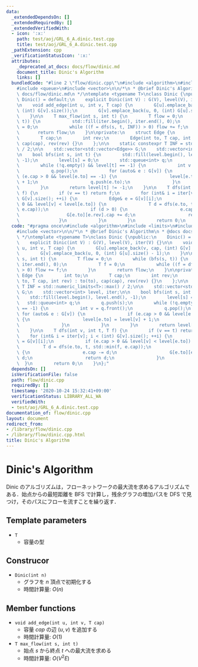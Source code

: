 ```yaml
---
data:
  _extendedDependsOn: []
  _extendedRequiredBy: []
  _extendedVerifiedWith:
  - icon: ':x:'
    path: test/aoj/GRL_6_A.dinic.test.cpp
    title: test/aoj/GRL_6_A.dinic.test.cpp
  _pathExtension: cpp
  _verificationStatusIcon: ':x:'
  attributes:
    _deprecated_at_docs: docs/flow/dinic.md
    document_title: Dinic's Algorithm
    links: []
  bundledCode: "#line 2 \"flow/dinic.cpp\"\n#include <algorithm>\n#include <limits>\n\
    #include <queue>\n#include <vector>\n\n/*\n * @brief Dinic's Algorithm\n * @docs\
    \ docs/flow/dinic.md\n */\ntemplate <typename T>\nclass Dinic {\npublic:\n   \
    \ Dinic() = default;\n    explicit Dinic(int V) : G(V), level(V), iter(V) {}\n\
    \n    void add_edge(int u, int v, T cap) {\n        G[u].emplace_back(v, cap,\
    \ (int) G[v].size());\n        G[v].emplace_back(u, 0, (int) G[u].size() - 1);\n\
    \    }\n\n    T max_flow(int s, int t) {\n        T flow = 0;\n        while (bfs(s,\
    \ t)) {\n            std::fill(iter.begin(), iter.end(), 0);\n            T f\
    \ = 0;\n            while ((f = dfs(s, t, INF)) > 0) flow += f;\n        }\n \
    \       return flow;\n    }\n\nprivate:\n    struct Edge {\n        int to;\n\
    \        T cap;\n        int rev;\n        Edge(int to, T cap, int rev) : to(to),\
    \ cap(cap), rev(rev) {}\n    };\n\n    static constexpr T INF = std::numeric_limits<T>::max()\
    \ / 2;\n\n    std::vector<std::vector<Edge>> G;\n    std::vector<int> level, iter;\n\
    \n    bool bfs(int s, int t) {\n        std::fill(level.begin(), level.end(),\
    \ -1);\n        level[s] = 0;\n        std::queue<int> q;\n        q.push(s);\n\
    \        while (!q.empty() && level[t] == -1) {\n            int v = q.front();\n\
    \            q.pop();\n            for (auto& e : G[v]) {\n                if\
    \ (e.cap > 0 && level[e.to] == -1) {\n                    level[e.to] = level[v]\
    \ + 1;\n                    q.push(e.to);\n                }\n            }\n\
    \        }\n        return level[t] != -1;\n    }\n\n    T dfs(int v, int t, T\
    \ f) {\n        if (v == t) return f;\n        for (int& i = iter[v]; i < (int)\
    \ G[v].size(); ++i) {\n            Edge& e = G[v][i];\n            if (e.cap >\
    \ 0 && level[v] < level[e.to]) {\n                T d = dfs(e.to, t, std::min(f,\
    \ e.cap));\n                if (d > 0) {\n                    e.cap -= d;\n  \
    \                  G[e.to][e.rev].cap += d;\n                    return d;\n \
    \               }\n            }\n        }\n        return 0;\n    }\n};\n"
  code: "#pragma once\n#include <algorithm>\n#include <limits>\n#include <queue>\n\
    #include <vector>\n\n/*\n * @brief Dinic's Algorithm\n * @docs docs/flow/dinic.md\n\
    \ */\ntemplate <typename T>\nclass Dinic {\npublic:\n    Dinic() = default;\n\
    \    explicit Dinic(int V) : G(V), level(V), iter(V) {}\n\n    void add_edge(int\
    \ u, int v, T cap) {\n        G[u].emplace_back(v, cap, (int) G[v].size());\n\
    \        G[v].emplace_back(u, 0, (int) G[u].size() - 1);\n    }\n\n    T max_flow(int\
    \ s, int t) {\n        T flow = 0;\n        while (bfs(s, t)) {\n            std::fill(iter.begin(),\
    \ iter.end(), 0);\n            T f = 0;\n            while ((f = dfs(s, t, INF))\
    \ > 0) flow += f;\n        }\n        return flow;\n    }\n\nprivate:\n    struct\
    \ Edge {\n        int to;\n        T cap;\n        int rev;\n        Edge(int\
    \ to, T cap, int rev) : to(to), cap(cap), rev(rev) {}\n    };\n\n    static constexpr\
    \ T INF = std::numeric_limits<T>::max() / 2;\n\n    std::vector<std::vector<Edge>>\
    \ G;\n    std::vector<int> level, iter;\n\n    bool bfs(int s, int t) {\n    \
    \    std::fill(level.begin(), level.end(), -1);\n        level[s] = 0;\n     \
    \   std::queue<int> q;\n        q.push(s);\n        while (!q.empty() && level[t]\
    \ == -1) {\n            int v = q.front();\n            q.pop();\n           \
    \ for (auto& e : G[v]) {\n                if (e.cap > 0 && level[e.to] == -1)\
    \ {\n                    level[e.to] = level[v] + 1;\n                    q.push(e.to);\n\
    \                }\n            }\n        }\n        return level[t] != -1;\n\
    \    }\n\n    T dfs(int v, int t, T f) {\n        if (v == t) return f;\n    \
    \    for (int& i = iter[v]; i < (int) G[v].size(); ++i) {\n            Edge& e\
    \ = G[v][i];\n            if (e.cap > 0 && level[v] < level[e.to]) {\n       \
    \         T d = dfs(e.to, t, std::min(f, e.cap));\n                if (d > 0)\
    \ {\n                    e.cap -= d;\n                    G[e.to][e.rev].cap +=\
    \ d;\n                    return d;\n                }\n            }\n      \
    \  }\n        return 0;\n    }\n};"
  dependsOn: []
  isVerificationFile: false
  path: flow/dinic.cpp
  requiredBy: []
  timestamp: '2020-10-24 15:32:41+09:00'
  verificationStatus: LIBRARY_ALL_WA
  verifiedWith:
  - test/aoj/GRL_6_A.dinic.test.cpp
documentation_of: flow/dinic.cpp
layout: document
redirect_from:
- /library/flow/dinic.cpp
- /library/flow/dinic.cpp.html
title: Dinic's Algorithm
---
```

# Dinic's Algorithm

Dinic のアルゴリズムは，フローネットワークの最大流を求めるアルゴリズムである．始点からの最短距離を BFS で計算し，残余グラフの増加パスを DFS で見つけ，そのパスにフローを流すことを繰り返す．

## Template parameters

- `T`
    - 容量の型

## Construcor

- `Dinic(int n)`
    - グラフを $n$ 頂点で初期化する
    - 時間計算量: $O(n)$

## Member functions

- `void add_edge(int u, int v, T cap)`
    - 容量 $cap$ の辺 $(u, v)$ を追加する
    - 時間計算量: $O(1)$
- `T max_flow(int s, int t)`
    - 始点 $s$ から終点 $t$ への最大流を求める
    - 時間計算量: $O(V^2E)$